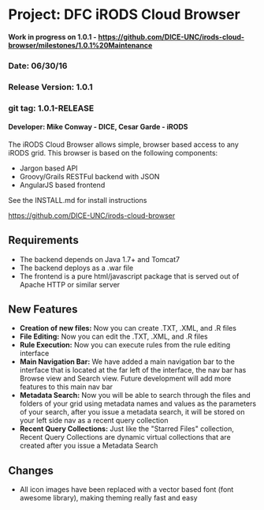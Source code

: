 # Project: DFC iRODS Cloud Browser

#### Work in progress on 1.0.1 - https://github.com/DICE-UNC/irods-cloud-browser/milestones/1.0.1%20Maintenance

### Date: 06/30/16
### Release Version: 1.0.1
### git tag: 1.0.1-RELEASE
#### Developer: Mike Conway - DICE, Cesar Garde - iRODS

The iRODS Cloud Browser allows simple, browser based access to any iRODS grid.  This browser is based on the following components:

* Jargon based API 
* Groovy/Grails RESTFul backend with JSON
* AngularJS based frontend

See the INSTALL.md for install instructions

https://github.com/DICE-UNC/irods-cloud-browser

## Requirements

* The backend depends on Java 1.7+ and Tomcat7
* The backend deploys as a .war file
* The frontend is a pure html/javascript package that is served out of Apache HTTP or similar server

## New Features

* __Creation of new files:__ Now you can create .TXT, .XML, and .R files
* __File Editing:__ Now you can edit the .TXT, .XML, and .R files
* __Rule Execution:__ Now you can execute rules from the rule editing interface
* __Main Navigation Bar:__ We have added a main navigation bar to the interface that is located at the far left of the interface, the nav bar has Browse view and Search view. Future development will add more features to this main nav bar 
* __Metadata Search:__ Now you will be able to search through the files and folders of your grid using metadata names and values as the parameters of your search, after you issue a metadata search, it will be stored on your left side nav as a recent query collection
* __Recent Query Collections:__ Just like the "Starred Files" collection, Recent Query Collections are dynamic virtual collections that are created after you issue a Metadata Search

## Changes

* All icon images have been replaced with a vector based font (font awesome library), making theming really fast and easy

